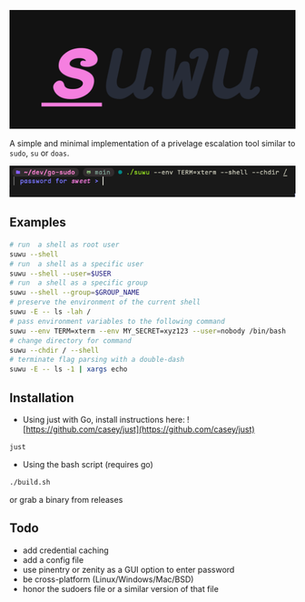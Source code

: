 <p></p>
<p align="center">
  <img src="assets/suwu.png" />
</p>

A simple and minimal implementation of a privelage escalation tool similar to
`sudo`, `su` or `doas`.

![](assets/ex1.png)

## Examples
```sh
# run  a shell as root user
suwu --shell
# run  a shell as a specific user
suwu --shell --user=$USER
# run  a shell as a specific group
suwu --shell --group=$GROUP_NAME
# preserve the environment of the current shell
suwu -E -- ls -lah /
# pass environment variables to the following command
suwu --env TERM=xterm --env MY_SECRET=xyz123 --user=nobody /bin/bash
# change directory for command
suwu --chdir / --shell
# terminate flag parsing with a double-dash
suwu -E -- ls -1 | xargs echo
```
## Installation
- Using just with Go, install instructions here: ![https://github.com/casey/just](https://github.com/casey/just)
```sh
just
```

- Using the bash script (requires go)
```sh
./build.sh
```

or grab a binary from releases

## Todo
- add credential caching
- add a config file
- use pinentry or zenity as a GUI option to enter password
- be cross-platform (Linux/Windows/Mac/BSD)
- honor the sudoers file or a similar version of that file
